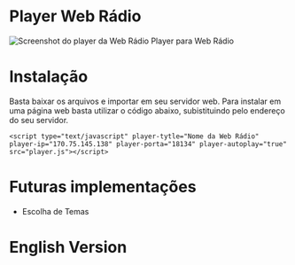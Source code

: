 # Player Web Rádio
![Screenshot do player da Web Rádio](https://github.com/lucianobragaweb/Player-Web-Radio/blob/master/screenshot.png?raw=true)
Player para Web Rádio

# Instalação
Basta baixar os arquivos e importar em seu servidor web.
Para instalar em uma página web basta utilizar o código abaixo, subistituindo pelo endereço do seu servidor.

`<script type="text/javascript" player-tytle="Nome da Web Rádio" player-ip="170.75.145.138" player-porta="18134" player-autoplay="true" src="player.js"></script>`

# Futuras implementações
* Escolha de Temas

# English Version
